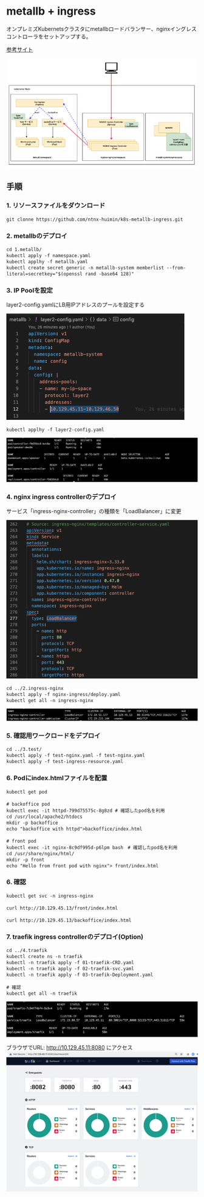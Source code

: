 # metallb + ingress

オンプレミズKubernetsクラスタにmetallbロードバランサー、nginxイングレスコントローラをセットアップする。

[参考サイト](https://kubernetes.github.io/ingress-nginx/deploy/baremetal/)

![構成図](./images/構成図.png)

## 手順

### 1. リソースファイルをダウンロード

```
git clonne https://github.com/ntnx-huimin/k8s-metallb-ingress.git
```

### 2. metallbのデプロイ

```
cd 1.metallb/
kubectl apply -f namespace.yaml
kubectl applhy -f metallb.yaml
kubectl create secret generic -n metallb-system memberlist --from-literal=secretkey="$(openssl rand -base64 128)"
```
### 3. IP Poolを設定

layer2-config.yamlにLB用IPアドレスのプールを設定する

![IP Pool設定](./images/layer2-config_IP_pools.png)

```
kubectl applhy -f layer2-config.yaml
```
![metallbのデプロイ結果](./images/result-metallb.png)

### 4. nginx ingress controllerのデプロイ

サービス「ingress-nginx-controller」の種類を「LoadBalancer」に変更

![ingress-nginx-controller」の種類を「LoadBalancer」に変更](./images/ingress-nginx-change-service-type.png)

```
cd ../2.ingress-nginx
kubectl apply -f nginx-ingress/deploy.yaml
kubectl get all -n ingress-nginx
```
![nginx ingress controllerのデプロイ結果](./images/result-ingress-nginx.png)

### 5. 確認用ワークロードをデプロイ

```
cd ../3.test/
kubectl apply -f test-nginx.yaml -f test-nginx.yaml
kubectl apply -f test-ingress-resource.yaml
```

### 6. Podにindex.htmlファイルを配置

```
kubectl get pod

# backoffice pod
kubectl exec -it httpd-799d75575c-8g8zd # 確認したpod名を利用
cd /usr/local/apache2/htdocs
mkdir -p backoffice
echo "backoffice with httpd">backoffice/index.html

# front pod
kubectl exec -it nginx-8c9df995d-p6lpm bash　# 確認したpod名を利用
cd /usr/share/nginx/html/
mkdir -p front
echo "Hello from front pod with nginx"> front/index.html

```

### 6. 確認

```
kubectl get svc -n ingress-nginx

curl http://10.129.45.13/front/index.html

curl http://10.129.45.13/backoffice/index.html
```

### 7. traefik  ingress controllerのデプロイ(Option)

```
cd ../4.traefik
kubectl create ns -n traefik
kubectl -n traefik apply -f 01-traefik-CRD.yaml
kubectl -n traefik apply -f 02-traefik-svc.yaml
kubectl -n traefik apply -f 03-traefik-Deployment.yaml

# 確認
kubectl get all -n traefik
```
![traefik ingress controllerのデプロイ結果](./images/result-ingress-traefik.png)

ブラウザでURL: http://10.129.45.11:8080 にアクセス
![traefik ingress controllerのデプロイ結果](./images/result-ingress-traefik-browser.png)

